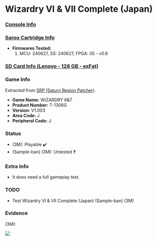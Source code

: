 # Wizardry VI & VII Complete (Japan)

### [Console Info](../../../../../Info/Consoles/VA13/README.md)

### [Saroo Cartridge Info](../../../../../Info/Cartridges/RetroGameParadiseStore/1.32F/README.md)

- <b>Firmwares Tested:</b>
  1. MCU: 240627, SS: 240627, FPGA: 05 - v0.6

### [SD Card Info (Lenovo - 128 GB - exFat)](../../../../../Info/SdCards/Lenovo/128GB/exfat/README.md)

### Game Info

Extracted from [SRP (Saturn Region Patcher)](https://segaxtreme.net/resources/saturn-region-patcher.81/download).

- <b>Game Name:</b> WIZARDRY 6&7
- <b>Product Number:</b> T-1306G
- <b>Version:</b> V1.003
- <b>Area Code:</b> J
- <b>Peripheral Code:</b> J

### Status

- (3M): Playable :heavy_check_mark:
- (Sample-ban) (3M): Untested :question:

### Extra Info

- It does need a full gameplay test.

### TODO

- Test Wizardry VI & VII Complete (Japan) (Sample-ban) (3M)

### Evidence

(3M):

[![](https://img.youtube.com/vi/APOt5OWN0vs/0.jpg)](https://www.youtube.com/watch?v=APOt5OWN0vs)
